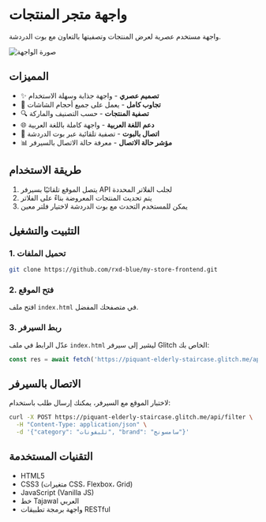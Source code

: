 # واجهة متجر المنتجات

واجهة مستخدم عصرية لعرض المنتجات وتصفيتها بالتعاون مع بوت الدردشة.

![صورة الواجهة](https://via.placeholder.com/800x400?text=واجهة+متجر+المنتجات)

## المميزات

- ✨ **تصميم عصري** - واجهة جذابة وسهلة الاستخدام
- 📱 **تجاوب كامل** - يعمل على جميع أحجام الشاشات
- 🔍 **تصفية المنتجات** - حسب التصنيف والماركة
- 🌐 **دعم اللغة العربية** - واجهة كاملة باللغة العربية
- 🤖 **اتصال بالبوت** - تصفية تلقائية عبر بوت الدردشة
- 📊 **مؤشر حالة الاتصال** - معرفة حالة الاتصال بالسيرفر

## طريقة الاستخدام

1. يتصل الموقع تلقائيًا بسيرفر API لجلب الفلاتر المحددة
2. يتم تحديث المنتجات المعروضة بناءً على الفلاتر
3. يمكن للمستخدم التحدث مع بوت الدردشة لاختيار فلتر معين

## التثبيت والتشغيل

### 1. تحميل الملفات
```bash
git clone https://github.com/rxd-blue/my-store-frontend.git
```

### 2. فتح الموقع
افتح ملف `index.html` في متصفحك المفضل.

### 3. ربط السيرفر
عدّل الرابط في ملف `index.html` ليشير إلى سيرفر Glitch الخاص بك:

```javascript
const res = await fetch('https://piquant-elderly-staircase.glitch.me/api/filter');
```

## الاتصال بالسيرفر

لاختبار الموقع مع السيرفر، يمكنك إرسال طلب باستخدام:

```bash
curl -X POST https://piquant-elderly-staircase.glitch.me/api/filter \
  -H "Content-Type: application/json" \
  -d '{"category": "تليفونات", "brand": "سامسونج"}'
```

## التقنيات المستخدمة

- HTML5
- CSS3 (متغيرات CSS، Flexbox، Grid)
- JavaScript (Vanilla JS)
- خط Tajawal العربي
- واجهة برمجة تطبيقات RESTful 